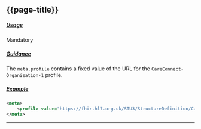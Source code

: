 ## {{page-title}}

<h5><ins>Usage</ins></h5>

<span class="mro-circle mandatory" title="Mandatory"></span> Mandatory


<h5><ins>Guidance</ins></h5>

The `meta.profile` contains a fixed value of the URL for the `CareConnect-Organization-1` profile.

<h5><ins>Example</ins></h5>

```xml
<meta>
    <profile value="https://fhir.hl7.org.uk/STU3/StructureDefinition/CareConnect-Organization-1" />
</meta>
```

---